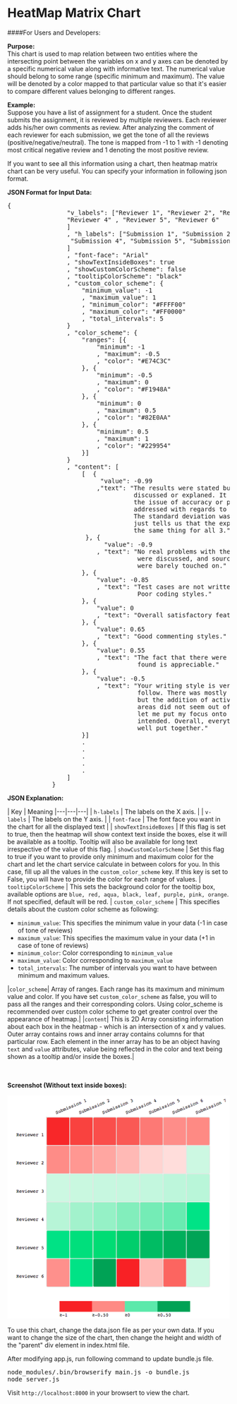 # HeatMap Matrix Chart



####For Users and Developers:

**Purpose:**<br>
This chart is used to map relation between two entities where the intersecting point between the variables on x and y axes can be denoted by a specific numerical value along with informative text. The numerical value should belong to some range (specific minimum and maximum). The value will be denoted by a color mapped to that particular value so that it's easier to compare different values belonging to different ranges.

**Example:**<br/>
Suppose you have a list of assignment for a student. Once the student submits the assignment, it is reviewed by multiple reviewers. Each reviewer adds his/her own comments as review. After analyzing the comment of each reviewer for each submission, we get the tone of all the reviews (positive/negative/neutral). The tone is mapped from -1 to 1 with -1 denoting most critical negative review and 1 denoting the most positive review.

If you want to see all this information using a chart, then heatmap matrix chart  can be very useful. You can specify your information in following json format.

**JSON Format for Input Data:**<br/>

<pre>
{
                "v_labels": ["Reviewer 1", "Reviewer 2", "Reviewer 3",
                "Reviewer 4" , "Reviewer 5", "Reviewer 6"
                ]
                , "h_labels": ["Submission 1", "Submission 2", "Submission 3",
                 "Submission 4", "Submission 5", "Submission 6", "Submission 7"
                ]
                , "font-face": "Arial"
                , "showTextInsideBoxes": true
                , "showCustomColorScheme": false
                , "tooltipColorScheme": "black"
                , "custom_color_scheme": {
                    "minimum_value": -1
                    , "maximum_value": 1
                    , "minimum_color": "#FFFF00"
                    , "maximum_color": "#FF0000"
                    , "total_intervals": 5
                }
                , "color_scheme": {
                    "ranges": [{
                        "minimum": -1
                        , "maximum": -0.5
                        , "color": "#E74C3C"
                    }, {
                        "minimum": -0.5
                        , "maximum": 0
                        , "color": "#F1948A"
                    }, {
                        "minimum": 0
                        , "maximum": 0.5
                        , "color": "#82E0AA"
                    }, {
                        "minimum": 0.5
                        , "maximum": 1
                        , "color": "#229954"
                    }]
                }
                , "content": [
                    [  {
                         "value": -0.99
                        ,"text": "The results were stated but not really
                                  discussed or explaned. It didn't seem like 
                                  the issue of accuracy or precision were
                                  addressed with regards to the unknowns.
                                  The standard deviation was small but that
                                  just tells us that the experimenter did
                                  the same thing for all 3."
                     }, {
                          "value": -0.9
                        , "text": "No real problems with the analysis
                                   were discussed, and sources of error
                                   were barely touched on."
                    }, {
                        "value": -0.85
                        , "text": "Test cases are not written.
                        		   Poor coding styles."
                    }, {
                        "value": 0
                        , "text": "Overall satisfactory feature development."
                    }, {
                        "value": 0.65
                        , "text": "Good commenting styles."
                    }, {
                        "value": 0.55
                        , "text": "The fact that there were no bugs
                        		   found is appreciable."
                    }, {
                        "value": -0.5
                        , "text": "Your writing style is very fluid and easy to
                                   follow. There was mostly passive voice used,
                                   but the addition of active voice in select
                                   areas did not seem out of place and rather
                                   let me put my focus onto the writer as
                                   intended. Overall, everything seemed very
                                   well put together."
                    }]
                    .
                    .
                    .
                    .
                    .
                ]
            }
</pre>

**JSON Explanation:**<br/>

| Key  | Meaning 
|---|---|---|
| `h-labels`  | The labels on the X axis. |
| `v-labels`  | The labels on the Y axis. |
|  `font-face` | The font face you want in the chart for all the displayed text |
|  `showTextInsideBoxes` |   If this flag is set to true, then the heatmap will show context text inside the boxes, else it will be available as a tooltip. Tooltip will also be available for long text irrespective of the value of this flag.
|  `showCustomColorScheme` |  Set this flag to true if you want to provide only minimum and maximum color for the chart and let the chart service calculate in between colors for you. In this case, fill up all the values in the `custom_color_scheme` key. If this key is set to False, you will have to provide the color for each range of values.
|  `tooltipColorScheme` |   This sets the background color for the tooltip box, available options are `blue, red, aqua, black, leaf, purple, pink, orange`. If not specified, default will be red.
| `custom_color_scheme`  | This specifies details about the custom color scheme as following:<ul><li>`minimum_value`: This specifies the minimum value in your data (-1 in case of tone of reviews)</li><li>`maximum_value`: This specifies the maximum value in your data (+1 in case of tone of reviews)</li><li>`minimum_color`: Color corresponding to `minimum_value`</li><li>`maximum_value`: Color corresponding to `maximum_value`</li><li>`total_intervals`: The number of intervals you want to have between minimum and maximum values.</li></ul> 
|`color_scheme`| Array of ranges. Each range has its maximum and minimum value and color. If you have set `custom_color_scheme` as false, you will to pass all the ranges and their corresponding colors. Using color_scheme is recommended over custom color scheme to get greater control over the appearance of heatmap.|
|`content`| This is 2D Array consisting information about each box in the heatmap - which is an intersection of x and y values. Outer array contains rows and inner array contains columns for that particular row. Each element in the inner array has to be an object having `text` and `value` attributes, value being reflected in the color and text being shown as a tooltip and/or inside the  boxes.|

<br/><br/>
**Screenshot (Without text inside boxes):** 

![](Heatmap_chart_without_text.png)

To use this chart, change the data.json file as per your own data. If you want to change the size of the chart, then change the height and width of the "parent" div element in index.html file.

After modifying app.js, run following command to update bundle.js file.

<pre>node_modules/.bin/browserify main.js -o bundle.js
node server.js</pre>

Visit `http://localhost:8000` in your browsert to view the chart.